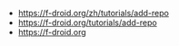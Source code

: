 
- https://f-droid.org/zh/tutorials/add-repo
- https://f-droid.org/tutorials/add-repo
- https://f-droid.org
